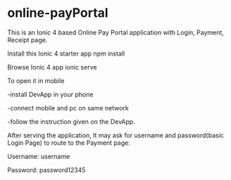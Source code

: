 # online-payPortal
This is an Ionic 4 based Online Pay Portal application with Login, Payment, Receipt page.

Install this Ionic 4 starter app 
npm install

Browse Ionic 4 app
ionic serve

To open it in mobile

-install DevApp in your phone

-connect mobile and pc on same network

-follow the instruction given on the DevApp.

After serving the application, It may ask for username and password(basic Login Page) to route to the Payment page:


Username: username


Password: password12345

